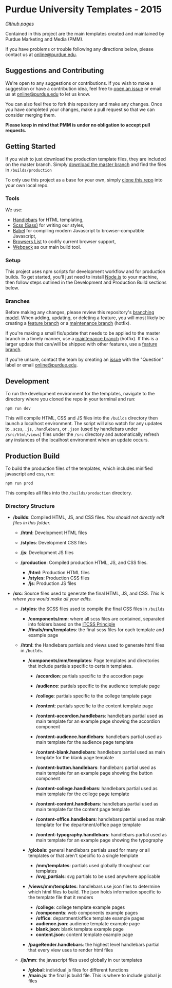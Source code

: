 # Purdue University Templates - 2015
*[Github pages](https://purduemarketingandmedia.github.io/purdueTemplates-2015/builds/production/html/mm/templates/audience.html)* 

Contained in this project are the main templates created and maintained by Purdue Marketing and Media (PMM).

If you have problems or trouble following any directions below, please contact us at [online@purdue.edu](mailto:online@purdue.edu).

## Suggestions and Contributing
We're open to any suggestions or contributions. If you wish to make a suggestion or have a contribution idea, feel free to [open an issue](https://github.com/PurdueMarketingAndMedia/purdueTemplates-2015/issues/new) or email us at [online@purdue.edu](mailto:online@purdue.edu) to let us know.

You can also feel free to fork this repository and make any changes. Once you have completed your changes, make a pull request so that we can consider merging them.

**Please keep in mind that PMM is under no obligation to accept pull requests.**

## Getting Started

If you wish to just download the production template files, they are included on the master branch. Simply [download the master branch](https://github.com/PurdueMarketingAndMedia/purdueTemplates-2015/archive/master.zip) and find the files in `/builds/production`

To only use this project as a base for your own, simply [clone this repo](https://help.github.com/articles/cloning-a-repository/) into your own local repo.

### Tools

We use:

- [Handlebars](https://handlebarsjs.com/) for HTML templating, 
- [Scss (Sass)](https://sass-lang.com/) for writing our styles, 
- [Babel](https://babeljs.io/) for compiling modern Javascript to browser-compatible Javascript, 
- [Browsers List](https://github.com/browserslist/browserslist) to codify current browser support,
- [Webpack](https://webpack.js.org/) as our main build tool.

### Setup
This project uses npm scripts for development workflow and for production builds. To get started, you'll just need to install [Node.js](https://nodejs.org/en/download/) to your machine, then follow steps outlined in the Development and Production Build sections below.

### Branches

Before making any changes, please review this repository's [branching model](https://github.com/PurdueMarketingAndMedia/purdueTemplates-2015/wiki/Branching-Model). When adding, updating, or deleting a feature, you will most likely be creating a [feature branch](https://github.com/PurdueMarketingAndMedia/purdueTemplates-2015/wiki/Feature-Branches) or a [maintenance branch](https://github.com/PurdueMarketingAndMedia/purdueTemplates-2015/wiki/Maintenance-Branches) (hotfix).

If you're making a small fix/update that needs to be applied to the master branch in a timely manner, use a [maintenance branch](https://github.com/PurdueMarketingAndMedia/purdueTemplates-2015/wiki/Maintenance-Branches) (hotfix). If this is a larger update that can/will be shipped with other features, use a [feature branch](https://github.com/PurdueMarketingAndMedia/purdueTemplates-2015/wiki/Feature-Branches).

If you're unsure, contact the team by creating an [issue](https://github.com/PurdueMarketingAndMedia/purdueTemplates-2015/issues) with the "Question" label or email [online@purdue.edu](mailto:online@purdue.edu).

## Development

To run the development environment for the templates, navigate to the directory where you cloned the repo in your terminal and run:

```
npm run dev
```

This will compile HTML, CSS and JS files into the `/builds` directory then launch a localhost environment. The script will also watch for any updates to `.scss`, `.js`, `.handlebars`, or `.json` (used by handlebars under `/src/html/views`) files under the `/src` directory and automatically refresh any instances of the localhost environment when an update occurs.

## Production Build

To build the production files of the templates, which includes minified javascript and css, run:

```
npm run prod
```

This compiles all files into the `/builds/production` directory.

### Directory Structure

- **/builds**: Compiled HTML, JS, and CSS files. _You should not directly edit files in this folder._

	- **/html**: Development HTML files
	- **/styles**: Development CSS files
	- **/js**: Development JS files

	- **/production**: Compiled production HTML, JS, and CSS files.

		- **/html**: Production HTML files
		- **/styles**: Production CSS files
		- **/js**: Production JS files

-  **/src**: Source files used to generate the final HTML, JS, and CSS. _This is where you would make all your edits._

	- **/styles**: the SCSS files used to compile the final CSS files in `/builds`

		- **/components/mm**: where all scss files are contained, separated into folders based on the [ITCSS Principle](https://www.xfive.co/blog/itcss-scalable-maintainable-css-architecture/)
		- **/finals/mm/templates**: the final scss files for each template and example page

	- **/html**: the Handlebars partials and views used to generate html files in `/builds`.

		- **/components/mm/templates**: Page templates and directories that include partials specific to certain templates.

			- **/accordion**: partials specific to the accordion page
			- **/audience**: partials specific to the audience template page
			- **/college**: partials specific to the college template page
			- **/content**: partials specific to the content template page

			- **/content-accordion.handlebars**: handlebars partial used as main template for an example page showing the accordion component
			- **/content-audience.handlebars**: handlebars partial used as main template for the audience page template
			- **/content-blank.handlebars**: handlebars partial used as main template for the blank page template
			- **/content-button.handlebars**: handlebars partial used as main template for an example page showing the button component
			- **/content-college.handlebars**: handlebars partial used as main template for the college page template
			- **/content-content.handlebars**: handlebars partial used as main template for the content page template
			- **/content-office.handlebars**: handlebars partial used as main template for the department/office page template
			- **/content-typography.handlebars**: handlebars partial used as main template for an example page showing the typography

		- **/globals**: general handlebars partials used for many or all templates or that aren't specific to a single template

			- **/mm/templates**: partials used globally throughout our templates
			- **/svg_partials**: svg partials to be used anywhere applicable

		- **/views/mm/templates**: handlebars use json files to determine which html files to build. The json holds information specific to the template file that it renders
			- **/college**: college template example pages
			- **/components**: web components example pages
			- **/office**: department/office template example pages
			- **audience.json**: audience template example page
			- **blank.json**: blank template example page
			- **content.json**: content template example page
		
		- **/pageRender.handlebars**: the highest level handlebars partial that every view uses to render html files

	- **/js/mm**: the javascript files used globally in our templates
		
		- **/global**: individual js files for different functions
		- **/main.js**: the final js build file. This is where to include global js files
